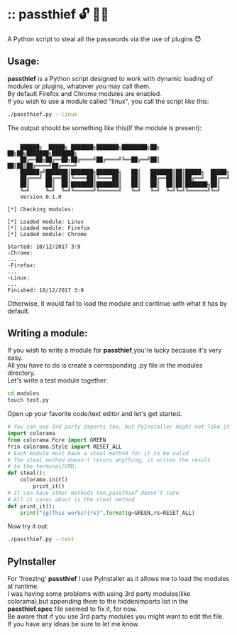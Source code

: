 # :: passthief :unlock: :running::dash:
A Python script to steal all the passwords via the use of plugins :smiling_imp:
## Usage:
<b>passthief</b> is a Python script designed to work with dynamic loading of modules or plugins, whatever you may call them.<br />
By default Firefox and Chrome modules are enabled.<br/>
If you wish to use a module called "linux", you call the script like this:
```bash
./passthief.py --linux
```
The output should be something like this(if the module is present):
```

	██████╗  █████╗ ███████╗███████╗████████╗██╗  ██╗██╗███████╗███████╗
	██╔══██╗██╔══██╗██╔════╝██╔════╝╚══██╔══╝██║  ██║██║██╔════╝██╔════╝
	██████╔╝███████║███████╗███████╗   ██║   ███████║██║█████╗  █████╗
	██╔═══╝ ██╔══██║╚════██║╚════██║   ██║   ██╔══██║██║██╔══╝  ██╔══╝
	██║     ██║  ██║███████║███████║   ██║   ██║  ██║██║███████╗██║
	╚═╝     ╚═╝  ╚═╝╚══════╝╚══════╝   ╚═╝   ╚═╝  ╚═╝╚═╝╚══════╝╚═╝
	Version 0.1.0
	
[*] Checking modules:

[*] Loaded module: Linux
[*] Loaded module: Firefox
[*] Loaded module: Chrome

Started: 10/12/2017 3:9
-Chrome:
...
-Firefox:
...
-Linux:
...
Finished: 10/12/2017 3:9

```
Otherwise, it would fail to load the module and continue with what it has by default.
## Writing a module:
If you wish to write a module for <b>passthief</b>,you're lucky because it's very easy.<br />
All you have to do is create a corresponding .py file in the modules directory.<br />
Let's write a test module together:
```bash
cd modules
touch test.py
```
Open up your favorite code/text editor and let's get started.
```python
# You can use 3rd party imports too, but PyInstaller might not like it
import colorama
from colorama.Fore import GREEN
frin colorama.Style import RESET_ALL
# Each module must have a steal method for it to be valid
# The steal method doesn't return anything, it writes the result
# to the terminal/CMD.
def steal():
	colorama.init()
    	print_it()
# It can have other methods too,passthief doesn't care
# All it cares about is the steal method
def print_it():
	print("{g}This works!{rs}".format(g=GREEN,rs=RESET_ALL)
```
Now try it out:
```bash
./passthief.py --test
```
## PyInstaller
For 'freezing' <b>passthief</b> I use PyInstaller as it allows me to load the modules at runtime.<br />
I was having some problems with using 3rd party modules(like colorama),but appending them to the hiddenimports list in the <b>passthief.spec</b> file seemed to fix it, for now.<br />
Be aware that if you use 3rd party modules you might want to edit the file.<br />
If you have any ideas be sure to let me know.





